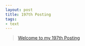 ```yaml
---
layout: post
title: 197th Posting
tags: 
- text
---
```


> [Welcome to my 197th Posting](https://janghan-kor.tistory.com/913)

 